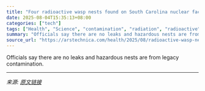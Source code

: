 ```yaml
---
title: "Four radioactive wasp nests found on South Carolina nuclear facility"
date: 2025-08-04T15:35:13+08:00
categories: ["tech"]
tags: ["Health", "Science", "contamination", "radiation", "radioactive", "wasps"]
summary: "Officials say there are no leaks and hazardous nests are from legacy contamination."
source_url: "https://arstechnica.com/health/2025/08/radioactive-wasp-nests-spring-up-in-decadesold-nuclear-site-in-south-carolina/"
---
```


Officials say there are no leaks and hazardous nests are from legacy contamination.

---

*来源: [原文链接](https://arstechnica.com/health/2025/08/radioactive-wasp-nests-spring-up-in-decadesold-nuclear-site-in-south-carolina/)*

